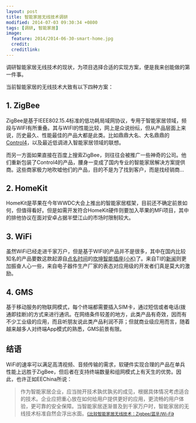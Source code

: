 ```yaml
---
layout: post
title: 智能家居无线技术调研
modified: 2014-07-03 09:30:34 +0800
tags: [调研, 智能家居]
image:
  feature: 2014/2014-06-30-smart-home.jpg
  credit: 
  creditlink: 
---
```


调研智能家居无线技术的现状，为项目选择合适的实现方案，便是我来创能做的第一件事。

当前智能家居的无线技术大致有以下四种方案：

## 1. ZigBee

ZigBee是基于IEEE802.15.4标准的低功耗局域网协议，专用于智能家居领域，频段与WIFI有所重叠。其与WIFI的性能比较，网上是众说纷纭，但从产品层面上来说，历史最久、性能最佳的产品大都是此类。比如鼎鼎大名、大名鼎鼎的[Control4](http://www.control4.com/)，以及最近低调进入智能家居领域的联想。

而另一方面如果直接在百度上搜索ZigBee，则往往会被推广一些神奇的公司。他们重新包装了Control4的产品，腰身一变成了国内专业的智能家居解决方案提供商。这些商家极力地吹嘘他们的产品，目的不是为了找到客户，而是找经销商...

## 2. HomeKit

HomeKit是苹果在今年WWDC大会上推出的智能家居框架，目前还不确定前景如何，但值得看好。但是如需开发符合HomeKit硬件则要加入苹果的MFi项目，其中的排他协议在面对安卓占据半壁江山的市场时限制较大。

## 3. WiFi

虽然WiFi已经走进千家万户，但是基于WIFI的产品并不是很多，其中在国内比较知名的产品要数这款起源自[点名时间](http://www.demohour.com/projects/337763/)的[坎坤智能插座(小K)](http://www.kankunit.com/)了。来自TI的[新闻](http://www.eechina.com/thread-130168-1-1.html)则更加振奋人心一些，来自电子器件生产厂家的表态对应用级的开发者们真是莫大的激励。

## 4. GMS

基于移动服务的物联网模式，每个终端都需要插入SIM卡，通过短信或者电话(拨通即挂断)的方式来进行通讯。在网络条件较差的地方，此类产品有奇效，因而有不少工业级的应用，而且听朋友说此类产品利润不菲；但就商业级应用而言，随着越来越多人对终端App模式的熟悉，GMS前景有限。

## 结语

WiFi的速率可以满足高清视频、音频传输的需求，软硬件实现合理的产品在单兵性能上远胜于ZigBee，但后者在支持终端数量和组网模式上有天生的优势。因此，也许正如EEChina所说：

> 作为智能家居企业，应当抛开技术孰优孰劣的成见，根据具体情况考虑适合的技术。企业应把重心放在如何给用户提供更好的应用，更流畅的用户体验，更可靠的安全保障。当智能家居逐渐普及到千家万户时，智能家居的无线技术标准自然会浮出水面。<small>[《比较智能家居无线技术：Zigbee/蓝牙/Wi-Fi》](http://www.eechina.com/thread-130439-1-1.html)</small>
